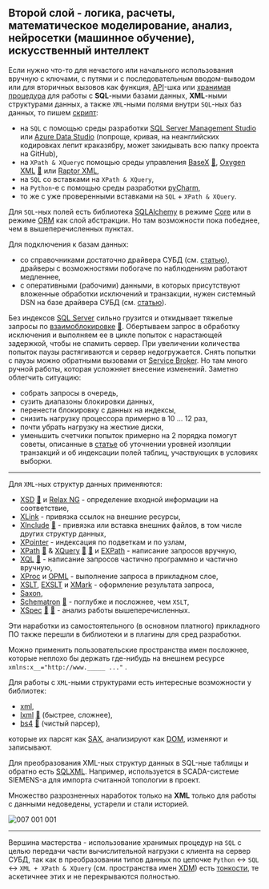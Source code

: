 ## Второй слой - логика, расчеты, математическое моделирование, анализ, нейросетки (машинное обучение), искусственный интеллект

Если нужно что-то для нечастого или начального использования вручную с ключами, с путями и с последовательным вводом-выводом или для вторичных вызовов как функция, [API](https://en.wikipedia.org/wiki/API)-шка или [хранимая процедура](https://en.wikipedia.org/wiki/Stored_procedure) для работы с **SQL**-ными базами данных, **XML**-ными структурами данных, а также `XML`-ными полями внутри `SQL`-ных баз данных, то пишем [скрипт](https://timeweb.com/ru/community/articles/chto-takoe-skript):
 - на `SQL` с помощью среды разработки [SQL Server Management Studio](https://en.wikipedia.org/wiki/SQL_Server_Management_Studio) или [Azure Data Studio](https://learn.microsoft.com/ru-ru/azure-data-studio/quickstart-sql-server) (попроще, кривая, на неанглийских кодировках лепит краказябру, может закидывать всю папку проекта на GitHub),
 - на `XPath & XQuery`с помощью среды управления [BaseX](https://en.wikipedia.org/wiki/BaseX) [💬](https://docs.basex.org/wiki/XQuery_Update "Статья на сайте разработчиков"), [Oxygen XML](https://en.wikipedia.org/wiki/Oxygen_XML_Editor) [💬](https://www.oxygenxml.com/doc/versions/25.0/ug-editor/topics/preferences-xslt-saxon8.html) или [Raptor XML](https://www.altova.com/raptorxml),
 - на `SQL` со вставками на `XPath & XQuery`,
 - на `Python`-е с помощью среды разработки [pyCharm](https://en.wikipedia.org/wiki/PyCharm),
 - то же с уже проверенными вставками на `SQL` + `XPath & XQuery`.

Для `SQL`-ных полей есть библиотека [SQLAlchemy](https://docs.sqlalchemy.org/en/14/dialects/mssql.html#module-sqlalchemy.dialects.mssql.pyodbc) в режиме [Core](https://docs.sqlalchemy.org/en/20/core) или в режиме [ORM](https://docs.sqlalchemy.org/en/20/orm/) как слой абстракции. Но там возможности пока победнее, чем в вышеперечисленных пунктах.

Для подключения к базам данных:
 - со справочниками достаточно драйвера СУБД (см. [статью](https://stackoverflow.com/questions/39440008/differences-between-drivers-for-odbc-drivers)), драйверы с возможностями побогаче по наблюдениям работают медленнее,
 - с оперативными (рабочими) данными, в которых присутствуют вложенные обработки исключений и транзакции, нужен системный DSN на базе драйвера СУБД (см. [статью](https://www.websense.com/content/support/library/data/v85/help/windows%20dsn.aspx)).

Без индексов [SQL Server](https://en.wikipedia.org/wiki/Microsoft_SQL_Server) сильно грузится и откидывает тяжелые запросы по [взаимоблокировке](https://learn.microsoft.com/ru-ru/sql/relational-databases/sql-server-deadlocks-guide?view=sql-server-ver16) [💬](https://learn.microsoft.com/ru-ru/troubleshoot/sql/database-engine/performance/understand-resolve-blocking). Обертываем запрос в обработку исключения и выполняем ее в цикле попыток с нарастающей задержкой, чтобы не спамить сервер. При увеличении количества попыток паузы растягиваются и сервер недогружается. Снять попытки с паузы можно обратными вызовами от [Service Broker](https://learn.microsoft.com/ru-ru/sql/database-engine/configure-windows/sql-server-service-broker?view=sql-server-ver16). Но там много ручной работы, которая усложняет внесение изменений. Заметно облегчить ситуацию:
 - собрать запросы в очередь,
 - сузить диапазоны блокировки данных,
 - перенести блокировку с данных на индексы,
 - снизить нагрузку процессора примерно в 10 ... 12 раз,
 - почти убрать нагрузку на жесткие диски,
 - уменьшить счетчики попыток примерно на 2 порядка
  помогут советы, описанные в [статье](https://habr.com/ru/companies/mindbox/articles/261661/) об уточнении уровней изоляции транзакций и об индексации полей таблиц, участвующих в условиях выборки.

----

Для `XML`-ных структур данных применяются:
 - [XSD](https://en.wikipedia.org/wiki/XML_Schema_(W3C)) [💬](https://bdpx.github.io/xml/lab3/xsd.html "Описание") и [Relax NG](https://en.wikipedia.org/wiki/RELAX_NG) - определение входной информации на соответствие,
 - [XLink](https://en.wikipedia.org/wiki/XLink) - привязка ссылок на внешние ресурсы,
 - [XInclude](https://en.wikipedia.org/wiki/XInclude) [💬](https://www.w3.org/TR/xinclude/) - привязка или вставка внешних файлов, в том числе других структур данных,
 - [XPointer](https://en.wikipedia.org/wiki/XPointer) - индексация по подветкам и по узлам,
 - [XPath](https://en.wikipedia.org/wiki/XPath) [💬](https://www.w3.org/TR/xpath-functions/#maps-and-arrays) & [XQuery](https://en.wikipedia.org/wiki/XQuery) [💬](http://xmlhack.ru/texts/03/xquery/what.is.xquery.html) [💬](https://documentation.softwareag.com/webmethods/compendiums/v10-5/C_API_Management/index.html#page/api-mgmt-comp%2Fco-portlet_custom_search_write_xquery.html%23) и [EXPath](http://expath.org/) - написание запросов вручную,
 - [XQL](http://www.ibiblio.org/xql/xql-proposal.html) [💬](https://www.w3.org/TandS/QL/QL98/pp/xql.html) - написание запросов частично программно и частично вручную,
 - [XProc](https://en.wikipedia.org/wiki/XProc) и [OPML](https://en.wikipedia.org/wiki/OPML) - выполнение запроса в прикладном слое,
 - [XSLT](https://en.wikipedia.org/wiki/XSLT), [EXSLT](https://en.wikipedia.org/wiki/EXSLT) и [XMark](https://projects.cwi.nl/xmark/index.html) - оформление результата запроса,
 - [Saxon](https://www.saxonica.com/about/about.xml),
 - [Schematron](https://en.wikipedia.org/wiki/Schematron) [💬](https://schematron.com/hints/xsdtoschematron/01_converting_xml_schemas_to_schematron.html) - поглубже и посложнее, чем `XSLT`,
 - [XSpec](https://xspec.io/about/) [💬](https://github.com/expath/xspec/tree/master) [💬](https://groups.google.com/g/xspec-users "Обсуждения по теме в группе") - анализ работы вышеперечисленных.

Эти наработки из самостоятельного (в основном платного) прикладного ПО также перешли в библиотеки и в плагины для сред разработки.

Можно применить пользовательские пространства имен посложнее, которые неплохо бы держать где-нибудь на внешнем ресурсе `xmlns:x__="http://www._____ ..."` .

Для работы с `XML`-ными структурами есть интересные возможности у библиотек:
 - [xml](https://docs.python.org/3/library/xml.html),
 - [lxml](https://lxml.de/) [💬](https://pypi.org/project/lxml "Статья на зеркале с библиотекой со ссылками на GitHub") (быстрее, сложнее),
 - [bs4](https://www.crummy.com/software/BeautifulSoup/bs4/doc/) [💬](https://en.wikipedia.org/wiki/Beautiful_Soup_(HTML_parser)) (чистый парсер),

которые их парсят как [SAX](https://en.wikipedia.org/wiki/Simple_API_for_XML), анализируют как [DOM](https://en.wikipedia.org/wiki/Document_Object_Model), изменяют и записывают.

Для преобразования XML-ных структур данных в SQL-ные таблицы и обратно есть [SQLXML](https://en.wikipedia.org/wiki/SQL/XML). Например, используется в SCADA-системе SIEMENS-а для импорта считанной топологии в проект.

Множество разрозненных наработок только на **XML** только для работы с данными недоведены, устарели и стали историей.

![007 001 001](https://user-images.githubusercontent.com/104857185/209877366-3c1a9309-736c-49ce-9bb3-709e16110020.jpg)

<!--
Местами еще остались последователи эпохи [бума доткомов](https://en.wikipedia.org/wiki/Dot-com_bubble), предлагающие как вариант перенести локальное ПО на сайты. Но гонять движущуюся пиксельную графику через провайдеров - не совсем здорово
-->

----

Вершина мастерства - использование хранимых процедур на `SQL` с целью передачи части вычислительной нагрузки с клиента на сервер СУБД, так как в преобразовании типов данных по цепочке `Python` <-> `SQL` <-> `XML + XPath & XQuery` (cм. пространства имен [XDM](https://en.wikipedia.org/wiki/XQuery_and_XPath_Data_Model)) есть [тонкости](https://en.wikipedia.org/wiki/Object%E2%80%93relational_impedance_mismatch "Вступительная часть по освещению данной темы"), те аскетичнее этих и не перекрываются полностью.
